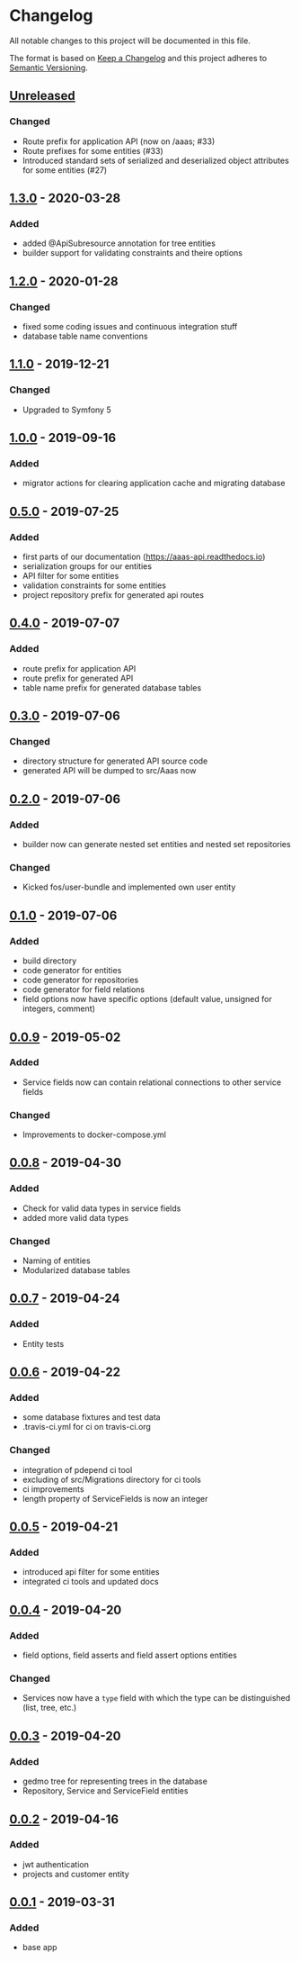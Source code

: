 # Changelog
All notable changes to this project will be documented in this file.

The format is based on [Keep a Changelog](http://keepachangelog.com/en/1.0.0/)
and this project adheres to [Semantic Versioning](http://semver.org/spec/v2.0.0.html).

## [Unreleased]

### Changed

- Route prefix for application API (now on /aaas; #33)  
- Route prefixes for some entities (#33)
- Introduced standard sets of serialized and deserialized object attributes for some entities (#27)

## [1.3.0] - 2020-03-28

### Added

- added @ApiSubresource annotation for tree entities
- builder support for validating constraints and theire options

## [1.2.0] - 2020-01-28

### Changed

- fixed some coding issues and continuous integration stuff
- database table name conventions

## [1.1.0] - 2019-12-21

### Changed

- Upgraded to Symfony 5

## [1.0.0] - 2019-09-16

### Added

- migrator actions for clearing application cache and migrating database

## [0.5.0] - 2019-07-25

### Added

- first parts of our documentation (https://aaas-api.readthedocs.io)
- serialization groups for our entities
- API filter for some entities
- validation constraints for some entities
- project repository prefix for generated api routes

## [0.4.0] - 2019-07-07

### Added

- route prefix for application API
- route prefix for generated API
- table name prefix for generated database tables

## [0.3.0] - 2019-07-06

### Changed

- directory structure for generated API source code
- generated API will be dumped to src/Aaas now

## [0.2.0] - 2019-07-06

### Added

- builder now can generate nested set entities and nested set repositories

### Changed

- Kicked fos/user-bundle and implemented own user entity

## [0.1.0] - 2019-07-06

### Added

- build directory
- code generator for entities
- code generator for repositories
- code generator for field relations
- field options now have specific options (default value, unsigned for integers, comment)

## [0.0.9] - 2019-05-02

### Added

- Service fields now can contain relational connections to other service fields

### Changed

- Improvements to docker-compose.yml

## [0.0.8] - 2019-04-30

### Added

- Check for valid data types in service fields
- added more valid data types

### Changed

- Naming of entities
- Modularized database tables

## [0.0.7] - 2019-04-24

### Added

- Entity tests

## [0.0.6] - 2019-04-22

### Added

- some database fixtures and test data
- .travis-ci.yml for ci on travis-ci.org

### Changed

- integration of pdepend ci tool
- excluding of src/Migrations directory for ci tools
- ci improvements
- length property of ServiceFields is now an integer

## [0.0.5] - 2019-04-21

### Added

- introduced api filter for some entities
- integrated ci tools and updated docs

## [0.0.4] - 2019-04-20

### Added

- field options, field asserts and field assert options entities

### Changed

- Services now have a `type` field with which the type can be distinguished (list, tree, etc.) 

## [0.0.3] - 2019-04-20

### Added

- gedmo tree for representing trees in the database
- Repository, Service and ServiceField entities

## [0.0.2] - 2019-04-16

### Added

- jwt authentication
- projects and customer entity

## [0.0.1] - 2019-03-31

### Added

- base app

[Unreleased]: https://github.com/christiansiewert/aaas-api/compare/v1.3.0...develop
[1.3.0]: https://github.com/christiansiewert/aaas-api/compare/v1.2.0...v1.3.0
[1.2.0]: https://github.com/christiansiewert/aaas-api/compare/v1.1.0...v1.2.0
[1.1.0]: https://github.com/christiansiewert/aaas-api/compare/v1.0.0...v1.1.0
[1.0.0]: https://github.com/christiansiewert/aaas-api/compare/v0.5.0...v1.0.0
[0.5.0]: https://github.com/christiansiewert/aaas-api/compare/v0.4.0...v0.5.0
[0.4.0]: https://github.com/christiansiewert/aaas-api/compare/v0.3.0...v0.4.0
[0.3.0]: https://github.com/christiansiewert/aaas-api/compare/v0.2.0...v0.3.0
[0.2.0]: https://github.com/christiansiewert/aaas-api/compare/v0.1.0...v0.2.0
[0.1.0]: https://github.com/christiansiewert/aaas-api/compare/v0.0.9...v0.1.0
[0.0.9]: https://github.com/christiansiewert/aaas-api/compare/v0.0.8...v0.0.9
[0.0.8]: https://github.com/christiansiewert/aaas-api/compare/v0.0.7...v0.0.8
[0.0.7]: https://github.com/christiansiewert/aaas-api/compare/v0.0.6...v0.0.7
[0.0.6]: https://github.com/christiansiewert/aaas-api/compare/v0.0.5...v0.0.6
[0.0.5]: https://github.com/christiansiewert/aaas-api/compare/v0.0.4...v0.0.5
[0.0.4]: https://github.com/christiansiewert/aaas-api/compare/v0.0.3...v0.0.4
[0.0.3]: https://github.com/christiansiewert/aaas-api/compare/v0.0.2...v0.0.3
[0.0.2]: https://github.com/christiansiewert/aaas-api/compare/v0.0.1...v0.0.2
[0.0.1]: https://github.com/christiansiewert/aaas-api/releases/tag/v0.0.1